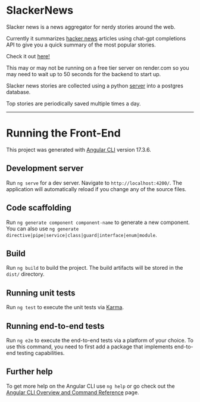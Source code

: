 # SlackerNews

Slacker news is a news aggregator for nerdy stories around the web.

Currently it summarizes [hacker news](https://news.ycombinator.com) articles using chat-gpt completions API to give you a quick summary of the most popular stories.

Check it out [here!](https://slacker-news-frontend.onrender.com/)

This may or may not be running on a free tier server on render.com so you may need to wait up to 50 seconds for the backend to start up.

Slacker news stories are collected using a python [server](https://github.com/posthello-code/slacker-news-server) into a postgres database.

Top stories are periodically saved multiple times a day.

---

# Running the Front-End

This project was generated with [Angular CLI](https://github.com/angular/angular-cli) version 17.3.6.

## Development server

Run `ng serve` for a dev server. Navigate to `http://localhost:4200/`. The application will automatically reload if you change any of the source files.

## Code scaffolding

Run `ng generate component component-name` to generate a new component. You can also use `ng generate directive|pipe|service|class|guard|interface|enum|module`.

## Build

Run `ng build` to build the project. The build artifacts will be stored in the `dist/` directory.

## Running unit tests

Run `ng test` to execute the unit tests via [Karma](https://karma-runner.github.io).

## Running end-to-end tests

Run `ng e2e` to execute the end-to-end tests via a platform of your choice. To use this command, you need to first add a package that implements end-to-end testing capabilities.

## Further help

To get more help on the Angular CLI use `ng help` or go check out the [Angular CLI Overview and Command Reference](https://angular.io/cli) page.
